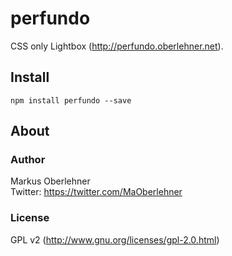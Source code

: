 # perfundo
CSS only Lightbox (http://perfundo.oberlehner.net).

## Install
```
npm install perfundo --save
```

## About
### Author
Markus Oberlehner  
Twitter: https://twitter.com/MaOberlehner

### License
GPL v2 (http://www.gnu.org/licenses/gpl-2.0.html)

